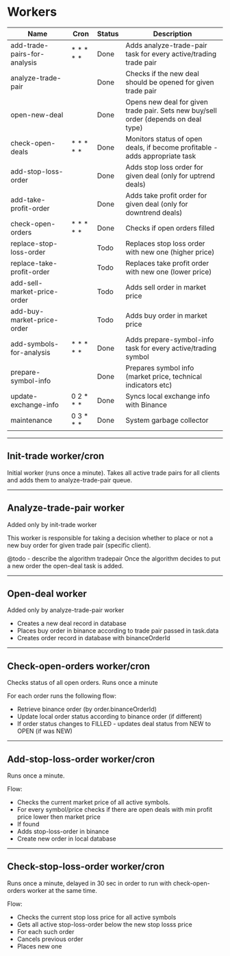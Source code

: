 # Workers

Name                         | Cron      | Status | Description
---------------------------- | --------- | ------ | -------------------------------------------------------------------------------------
add-trade-pairs-for-analysis | * * * * * | Done   | Adds analyze-trade-pair task for every active/trading trade pair
analyze-trade-pair           |           | Done   | Checks if the new deal should be opened for given trade pair
open-new-deal                |           | Done   | Opens new deal for given trade pair. Sets new buy/sell order (depends on deal type)
check-open-deals             | * * * * * | Done   | Monitors status of open deals, if become profitable - adds appropriate task
add-stop-loss-order          |           | Done   | Adds stop loss order for given deal (only for uptrend deals)
add-take-profit-order        |           | Done   | Adds take profit order for given deal (only for downtrend deals) 
check-open-orders            | * * * * * | Done   | Checks if open orders filled 
replace-stop-loss-order      |           | Todo   | Replaces stop loss order with new one (higher price)
replace-take-profit-order    |           | Todo   | Replaces take profit order with new one (lower price)
add-sell-market-price-order  |           | Todo   | Adds sell order in market price
add-buy-market-price-order   |           | Todo   | Adds buy order in market price
add-symbols-for-analysis     | * * * * * | Done   | Adds prepare-symbol-info task for every active/trading symbol  
prepare-symbol-info          |           | Done   | Prepares symbol info (market price, technical indicators etc) 
update-exchange-info         | 0 2 * * * | Done   | Syncs local exchange info with Binance
maintenance                  | 0 3 * * * | Done   | System garbage collector


---

## Init-trade worker/cron

Initial worker (runs once a minute). Takes all active trade pairs for all clients and adds them to analyze-trade-pair queue.

---

## Analyze-trade-pair worker

Added only by init-trade worker

This worker is responsible for taking a decision whether to place or not a new buy order for given trade pair (specific client). 


@todo - describe the algorithm
tradepair
Once the algorithm decides to put a new order the open-deal task is added. 

---

## Open-deal worker

Added only by analyze-trade-pair worker

- Creates a new deal record in database
- Places buy order in binance according to trade pair passed in task.data
- Creates order record in database with binanceOrderId

---

## Check-open-orders worker/cron

Checks status of all open orders. Runs once a minute

For each order runs the following flow:

- Retrieve binance order (by order.binanceOrderId)
- Update local order status according to binance order (if different)
- If order status changes to FILLED - updates deal status from NEW to OPEN (if was NEW)

---

## Add-stop-loss-order worker/cron

Runs once a minute.

Flow:

- Checks the current market price of all active symbols.
- For every symbol/price checks if there are open deals with min profit price lower then market price
- If found 
- Adds stop-loss-order in binance
- Create new order in local database

---

## Check-stop-loss-order worker/cron

Runs once a minute, delayed in 30 sec in order to run with check-open-orders worker at the same time.

Flow:

- Checks the current stop loss price for all active symbols
- Gets all active stop-loss-order below the new stop losss price
- For each such order
- Cancels previous order
- Places new one



 